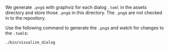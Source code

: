 We generate `.png`s with graphviz for each dialog `.toml` in the assets directory and store those `.png`s in this directory.
The `.png`s are not checked in to the repository.

Use the following command to generate the `.png`s and watch for changes to the `.toml`s:

```bash
./bin/visualize_dialog
```
